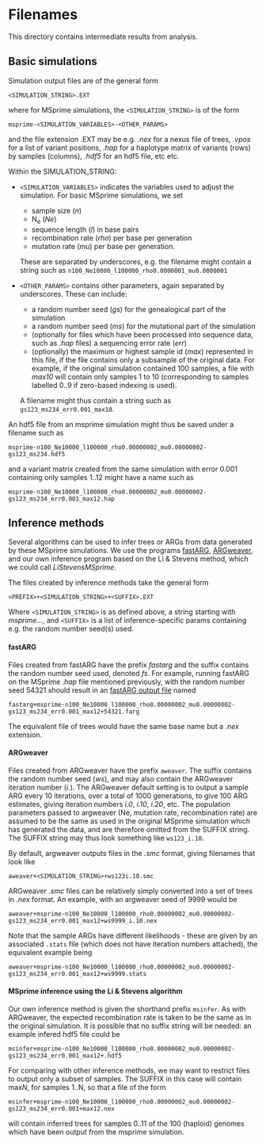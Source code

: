 # Filenames
This directory contains intermediate results from analysis. 
## Basic simulations

Simulation output files are of the general form

```
<SIMULATION_STRING>.EXT
```
where for MSprime simulations, the `<SIMULATION_STRING>` is of the form

```
msprime-<SIMULATION_VARIABLES>-<OTHER_PARAMS>
```

and the file extension .EXT may be e.g. *.nex* for a nexus file of trees, *.vpos* for a list of variant positions, *.hap* for a haplotype matrix of variants (rows) by samples (columns), *.hdf5* for an hdf5 file, etc etc.

Within the SIMULATION_STRING:

* `<SIMULATION_VARIABLES>` indicates the variables used to adjust the simulation. For basic MSprime simulations, we set 
	* sample size (*n*)
	* N<sub>e</sub> (*Ne*)
	* sequence length (*l*) in base pairs
	* recombination rate (*rho*) per base per generation
	* mutation rate (*mu*) per base per generation. 

	These are separated by underscores, e.g. the filename might contain a string such as
`n100_Ne10000_l100000_rho0.0000001_mu0.0000001`

* `<OTHER_PARAMS>` contains other parameters, again separated by underscores. These can include:
	* a random number seed (*gs*) for the genealogical part of the simulation 
	* a random number seed (*ms*) for the mutational part of the simulation
	* (optionally for files which have been processed into sequence data, such as *.hap* files) a sequencing error rate (*err*)
	* (optionally) the maximum or highest sample id (*max*) represented in this file, if the file contains only a subsample of the original data. For example, if the original simulation contained 100 samples, a file with *max10* will contain only samples 1 to 10 (corresponding to samples labelled 0..9 if zero-based indexing is used).

   A filename might thus contain a string such as `gs123_ms234_err0.001_max10`.

An hdf5 file from an msprime simulation might thus be saved under a filename such as

```
msprime-n100_Ne10000_l100000_rho0.00000002_mu0.00000002-gs123_ms234.hdf5
```

and a variant matrix created from the same simulation with error 0.001 containing only samples 1..12 might have a name such as

```
msprime-n100_Ne10000_l100000_rho0.00000002_mu0.00000002-gs123_ms234_err0.001_max12.hap
```
	
	
## Inference methods

Several algorithms can be used to infer trees or ARGs from data generated by these MSprime simulations. We use the programs [fastARG](https://github.com/lh3/fastARG), [ARGweaver](http://mdrasmus.github.io/argweaver/doc/), and our own inference program based on the Li & Stevens method, which we could call _LiStevensMSprime_. 

The files created by inference methods take the general form

```
<PREFIX>+<SIMULATION_STRING>+<SUFFIX>.EXT
```

Where `<SIMULATION_STRING>` is as defined above, a string starting with *msprime...*, and `<SUFFIX>` is a list of inference-specific params containing e.g. the random number seed(s) used.

#### fastARG

Files created from fastARG have the prefix *fastarg* and the suffix contains the random number seed used, denoted *fs*. For example, running fastARG on the MSprime *.hap* file mentioned previously, with the random number seed 54321 should result in an [fastARG output file](https://github.com/lh3/fastARG#output-format) named

```
fastarg+msprime-n100_Ne10000_l100000_rho0.00000002_mu0.00000002-gs123_ms234_err0.001_max12+54321.farg
```
The equivalent file of trees would have the same base name but a *.nex* extension.

#### ARGweaver

Files created from ARGweaver have the prefix `aweaver`. The suffix contains the random number seed (*ws*), and may also contain the ARGweaver iteration number (*i.*). The ARGweaver default setting is to output a sample ARG every 10 iterations, over a total of 1000 generations, to give 100 ARG estimates, giving iteration numbers *i.0*, *i.10*, *i.20*, etc. The population parameters passed to argweaver (Ne, mutation rate, recombination rate) are assumed to be the same as used in the original MSprime simulation which has generated the data, and are therefore omitted from the SUFFIX string. The SUFFIX string may thus look something like `ws123_i.10`.  

By default, argweaver outputs files in the *.smc* format, giving filenames that look like

`aweaver+<SIMULATION_STRING>+ws123i.10.smc`

ARGweaver *.smc* files can be relatively simply converted into a set of trees in *.nex* format. An example, with an argweaver seed of 9999 would be

```
aweaver+msprime-n100_Ne10000_l100000_rho0.00000002_mu0.00000002-gs123_ms234_err0.001_max12+ws9999_i.10.nex
```

Note that the sample ARGs have different likelihoods - these are given by an associated `.stats` file (which does not have iteration numbers attached), the equivalent example being

```
aweaver+msprime-n100_Ne10000_l100000_rho0.00000002_mu0.00000002-gs123_ms234_err0.001_max12+ws9999.stats
```


#### MSprime inference using the Li & Stevens algorithm

Our own inference method is given the shorthand prefix `msinfer`. As with ARGweaver, the expected recombination rate is taken to be the same as in the original simulation. It is possible that no suffix string will be needed: an example infered hdf5 file could be

```
msinfer+msprime-n100_Ne10000_l100000_rho0.00000002_mu0.00000002-gs123_ms234_err0.001_max12+.hdf5
```

For comparing with other inference methods, we may want to restrict files to output only a subset of samples. The SUFFIX in this case will contain max*N*, for samples 1..N, so that a file of the form

```
msinfer+msprime-n100_Ne10000_l100000_rho0.00000002_mu0.00000002-gs123_ms234_err0.001+max12.nex
```

will contain inferred trees for samples 0..11 of the 100 (haploid) genomes which have been output from the msprime simulation.